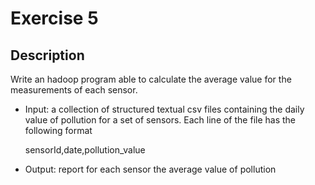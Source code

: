 # Exercise 5

## Description

Write an hadoop program able to calculate the average value for the measurements
of each sensor.

 - Input: a collection of structured textual csv files containing the daily 
  value of pollution for a set of sensors. Each line of the file has the
  following format

    sensorId,date,pollution_value

 - Output: report for each sensor the average value of pollution
